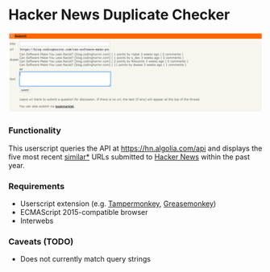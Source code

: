 # Hacker News Duplicate Checker
![Hacker News Duplicate Checker screenshot][screenshot]
### Functionality
This userscript queries the API at <https://hn.algolia.com/api> and displays the five most recent [similar*](#caveats-todo) URLs submitted to [Hacker News](https://news.ycombinator.com/) within the past year.

### Requirements
* Userscript extension (e.g. [Tampermonkey](http://tampermonkey.net/), [Greasemonkey](http://www.greasespot.net/))
* ECMAScript 2015-compatible browser
* Interwebs

### Caveats (TODO)
* Does not currently match query strings

[screenshot]: hnduplicatechecker.png
